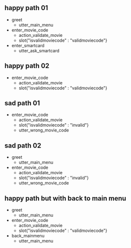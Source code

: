 ## happy path 01
* greet
  - utter_main_menu
* enter_movie_code
  - action_validate_movie
  - slot{"isvalidmoviecode" : "validmoviecode"}
* enter_smartcard
  - utter_ask_smartcard

## happy path 02
* enter_movie_code
  - action_validate_movie
  - slot{"isvalidmoviecode" : "validmoviecode"}

## sad path 01
* enter_movie_code
  - action_validate_movie
  - slot{"isvalidmoviecode" : "invalid"}
  - utter_wrong_movie_code

## sad path 02
* greet
  - utter_main_menu
* enter_movie_code
  - action_validate_movie
  - slot{"isvalidmoviecode" : "invalid"}
  - utter_wrong_movie_code

## happy path but with back to main menu
* greet
  - utter_main_menu
* enter_movie_code
  - action_validate_movie
  - slot{"isvalidmoviecode" : "validmoviecode"}
* back_mainmenu
  - utter_main_menu
